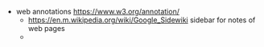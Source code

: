 - web annotations https://www.w3.org/annotation/
	- https://en.m.wikipedia.org/wiki/Google_Sidewiki sidebar for notes of web pages
	-